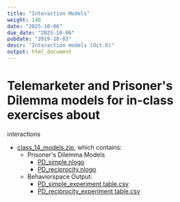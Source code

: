 ```yaml
---
title: "Interaction Models"
weight: 140
date: "2025-10-06"
due_date: "2025-10-06"
pubdate: "2019-10-03"
descr: "Interaction models (Oct.6)"
output: html_document
---
```

# Telemarketer and Prisoner's Dilemma models for in-class exercises about 
  interactions

* [class_14_models.zip](/models/class_14/class_14_models.zip), which contains:
  <!--
  * NetLogo telemarketer models:
    * [telemarketer_class_14.nlogo](/models/class_14/telemarketer_class_14.nlogo)
    * [telemarketer_non_spatial_class_14.nlogo](/models/class_14/telemarketer_class_14.nlogo)
    * [telemarketer_mergers_class_14.nlogo](/models/class_14/telemarketer_class_14.nlogo)
    * [telemarketer_compare_class_14.nlogo](/models/class_14/telemarketer_class_14.nlogo)
  * Behaviorspace Output:
    * [telemarketer_class_14_vary_initial_telemarketers-table.csv](/models/class_14/telemarketer_class_14_vary_initial_telemarketers-table.csv)
    * [telemarketer_non-spatial_class_14_vary_initial_telemarketers-table.csv](/models/class_14/telemarketer_non-spatial_class_14_vary_initial_telemarketers-table.csv)
    * [telemarketer_mergers_class_14_vary_initial_telemarketers-table.csv](/models/class_14/telemarketer_mergers_class_14_vary_initial_telemarketers-table.csv)
    * [telemarketer_compare_class_14_model_comparison-table.csv](/models/class_14/telemarketer_compare_class_14_model_comparisons.csv)
  -->
  * Prisoner's Dilemma Models
    * [PD_simple.nlogo](/models/class_14/PD_simple.nlogo)
    * [PD_reciprocity.nlogo](/models/class_14/PD_reciprocity.nlogo)
  * Behaviorspace Output:
    * [PD_simple_experiment table.csv](/models/class_14/PD_simple%20experiment-table.csv)
    * [PD_reciprocity_experiment table.csv](/models/class_14/PD_reciprocity%20experiment-table.csv)
